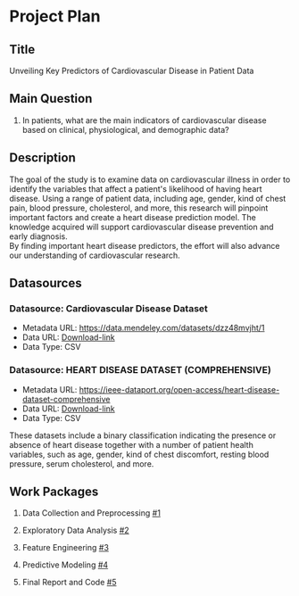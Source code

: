 # Project Plan

## Title
<!-- Give your project a short title. -->
Unveiling Key Predictors of Cardiovascular Disease in Patient Data

## Main Question

<!-- Think about one main question you want to answer based on the data. -->
1. In patients, what are the main indicators of cardiovascular disease based on clinical, physiological, and demographic data?

## Description

<!-- Describe your data science project in max. 200 words. Consider writing about why and how you attempt it. -->
The goal of the study is to examine data on cardiovascular illness in order to identify the variables that affect a patient's likelihood of having heart disease. Using a range of patient data, including age, gender, kind of chest pain, blood pressure, cholesterol, and more, this research will pinpoint important factors and create a heart disease prediction model. The knowledge acquired will support cardiovascular disease prevention and early diagnosis.  
By finding important heart disease predictors, the effort will also advance our understanding of cardiovascular research.
## Datasources

<!-- Describe each datasources you plan to use in a section. Use the prefic "DatasourceX" where X is the id of the datasource. -->

### Datasource: Cardiovascular Disease Dataset
* Metadata URL: https://data.mendeley.com/datasets/dzz48mvjht/1
* Data URL: [Download-link](https://prod-dcd-datasets-public-files-eu-west-1.s3.eu-west-1.amazonaws.com/5ba56a64-44fc-42ad-92ea-9cb34550e09c)
* Data Type: CSV

### Datasource: HEART DISEASE DATASET (COMPREHENSIVE)
* Metadata URL: https://ieee-dataport.org/open-access/heart-disease-dataset-comprehensive
* Data URL: [Download-link](https://ieee-dataport.s3.amazonaws.com/open/18722/heart_statlog_cleveland_hungary_final.csv?response-content-disposition=attachment%3B%20filename%3D%22heart_statlog_cleveland_hungary_final.csv%22&X-Amz-Algorithm=AWS4-HMAC-SHA256&X-Amz-Credential=AKIAJOHYI4KJCE6Q7MIQ%2F20240522%2Fus-east-1%2Fs3%2Faws4_request&X-Amz-Date=20240522T213841Z&X-Amz-SignedHeaders=Host&X-Amz-Expires=86400&X-Amz-Signature=c7f3b7a060484c65039fb5180beb24817af954f5b56cdbe2e939d3f2930f2883)
* Data Type: CSV


These datasets include a binary classification indicating the presence or absence of heart disease together with a number of patient health variables, such as age, gender, kind of chest discomfort, resting blood pressure, serum cholesterol, and more.
## Work Packages

<!-- List of work packages ordered sequentially, each pointing to an issue with more details. -->

1. Data Collection and Preprocessing [#1][i1]

[i1]: https://github.com/MasseyGhalayani/MADE-template-GH/issues/1


2. Exploratory Data Analysis [#2][i2]

[i2]: https://github.com/MasseyGhalayani/MADE-template-GH/issues/2

3. Feature Engineering [#3][i3]

[i3]: https://github.com/MasseyGhalayani/MADE-template-GH/issues/3

4. Predictive Modeling [#4][i4]

[i4]: https://github.com/MasseyGhalayani/MADE-template-GH/issues/4

5. Final Report and Code [#5][i5]

[i5]: https://github.com/MasseyGhalayani/MADE-template-GH/issues/5